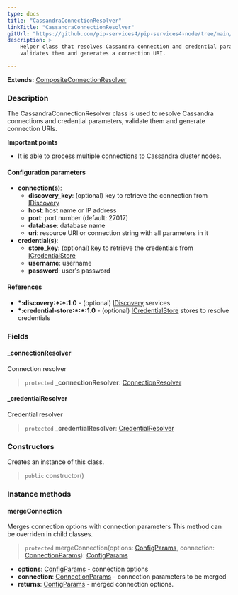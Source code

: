 ```yaml
---
type: docs
title: "CassandraConnectionResolver"
linkTitle: "CassandraConnectionResolver"
gitUrl: "https://github.com/pip-services4/pip-services4-node/tree/main/pip-services4-cassandra-node"
description: >
    Helper class that resolves Cassandra connection and credential parameters,
    validates them and generates a connection URI.

---
```


**Extends:** [CompositeConnectionResolver](../../../config/connect/composite_connection_resolver)

### Description
The CassandraConnectionResolver class is used to resolve Cassandra connections and credential parameters, validate them and generate connection URIs.

**Important points**

- It is able to process multiple connections to Cassandra cluster nodes.


#### Configuration parameters

- **connection(s)**:
	- **discovery_key**:               (optional) key to retrieve the connection from [IDiscovery](../../../config/connect/idiscovery)
	- **host**: host name or IP address
	- **port**: port number (default: 27017)
	- **database**: database name
	- **uri**: resource URI or connection string with all parameters in it
- **credential(s)**:
	- **store_key**: (optional) key to retrieve the credentials from [ICredentialStore](../../../config/auth/icredential_store)
	- **username**: username
	- **password**: user's password


#### References
- **\*:discovery:\*:\*:1.0** - (optional) [IDiscovery](../../../config/connect/idiscovery) services
- **\*:credential-store:\*:\*:1.0** - (optional) [ICredentialStore](../../../config/auth/icredential_store) stores to resolve credentials


### Fields

<span class="hide-title-link">

#### _connectionResolver
Connection resolver
> `protected` **_connectionResolver**: [ConnectionResolver](../../../config/connect/connection_resolver) 

#### _credentialResolver
Credential resolver
> `protected` **_credentialResolver**: [CredentialResolver](../../../config/auth/credential_resolver) 

</span>


### Constructors
Creates an instance of this class.
> `public` constructor()

### Instance methods


#### mergeConnection
Merges connection options with connection parameters
This method can be overriden in child classes.

> `protected` mergeConnection(options: [ConfigParams](../../../components/config/config_params), connection: [ConnectionParams](../../../config/connect/connection_params)): [ConfigParams](../../../components/config/config_params)

- **options**: [ConfigParams](../../../components/config/config_params) - connection options
- **connection**: [ConnectionParams](../../../config/connect/connection_params) - connection parameters to be merged
- **returns**: [ConfigParams](../../../components/config/config_params) - merged connection options.
